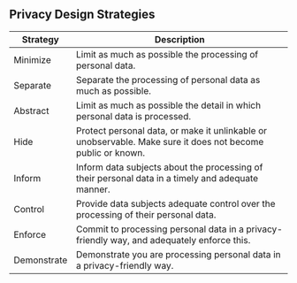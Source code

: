 ## Privacy Design Strategies

| Strategy | Description |
| -------- | ----------- |
| Minimize | Limit as much as possible the processing of personal data. |
| Separate | Separate the processing of personal data as much as possible. |
| Abstract | Limit as much as possible the detail in which personal data is processed. |
| Hide | Protect personal data, or make it unlinkable or unobservable. Make sure it does not become public or known. |
| Inform | Inform data subjects about the processing of their personal data in a timely and adequate manner. | 
| Control | Provide data subjects adequate control over the processing of their personal data. |
| Enforce | Commit to processing personal data in a privacy-friendly way, and adequately enforce this. |
| Demonstrate | Demonstrate you are processing personal data in a privacy-friendly way. |



